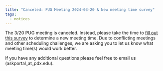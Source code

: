 ```yaml
---
title: "Canceled: PUG Meeting 2024-03-20 & New meeting time survey"
tags:
  - notices
---
```


The 3/20 PUG meeting is canceled. Instead, please take the time to [fill out this survey](https://forms.gle/bDTRnrefJPuT2Yw3A) to determine a new meeting time. Due to conflicting meetings and other scheduling challenges, we are asking you to let us know what meeting time(s) would work better.

If you have any additional questions please feel free to email us (askportal_at_pdx.edu).